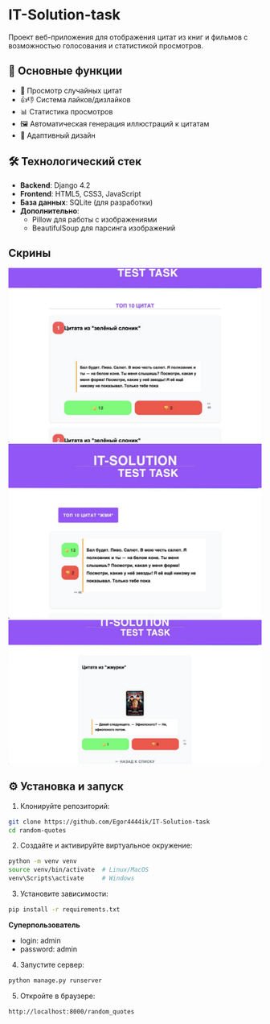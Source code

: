 # IT-Solution-task
Проект веб-приложения для отображения цитат из книг и фильмов с возможностью голосования и статистикой просмотров.

## 🚀 Основные функции

- 📜 Просмотр случайных цитат
- 👍👎 Система лайков/дизлайков
- 📊 Статистика просмотров
- 🖼️ Автоматическая генерация иллюстраций к цитатам
- 📱 Адаптивный дизайн

## 🛠 Технологический стек

- **Backend**: Django 4.2
- **Frontend**: HTML5, CSS3, JavaScript
- **База данных**: SQLite (для разработки)
- **Дополнительно**:
  - Pillow для работы с изображениями
  - BeautifulSoup для парсинга изображений
    
## Скрины
![Image alt](https://github.com/Egor4444ik/IT-Solution-task/blob/images/Снимок%20экрана%202025-07-12%20в%2020.53.50.png)
![Image alt](https://github.com/Egor4444ik/IT-Solution-task/blob/images/Снимок%20экрана%202025-07-12%20в%2020.54.13.png)
![Image alt](https://github.com/Egor4444ik/IT-Solution-task/blob/images/Снимок%20экрана%202025-07-12%20в%2020.54.36.png)

## ⚙️ Установка и запуск

1. Клонируйте репозиторий:
```bash
git clone https://github.com/Egor4444ik/IT-Solution-task
cd random-quotes
```
2. Создайте и активируйте виртуальное окружение:
```bash
python -m venv venv
source venv/bin/activate  # Linux/MacOS
venv\Scripts\activate     # Windows
```
3. Установите зависимости:
```bash
pip install -r requirements.txt
```
**Суперпользователь**
  - login: admin
  - password: admin
4. Запустите сервер:
```bash
python manage.py runserver
```
5. Откройте в браузере:
```text
http://localhost:8000/random_quotes
```
